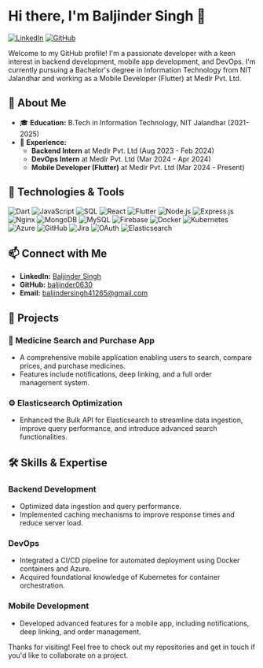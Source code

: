 # Hi there, I'm Baljinder Singh 👋

[![LinkedIn](https://img.shields.io/badge/LinkedIn-Baljinder%20Singh-blue)](https://linkedin.com/in/baljinder-singh-269794229)
[![GitHub](https://img.shields.io/github/followers/baljinder0630?label=Follow%20me&style=social)](https://github.com/baljinder0630)

Welcome to my GitHub profile! I'm a passionate developer with a keen interest in backend development, mobile app development, and DevOps. I'm currently pursuing a Bachelor's degree in Information Technology from NIT Jalandhar and working as a Mobile Developer (Flutter) at Medlr Pvt. Ltd.

## 🚀 About Me

- 🎓 **Education:** B.Tech in Information Technology, NIT Jalandhar (2021-2025)
- 💼 **Experience:** 
  - **Backend Intern** at Medlr Pvt. Ltd (Aug 2023 - Feb 2024)
  - **DevOps Intern** at Medlr Pvt. Ltd (Mar 2024 - Apr 2024)
  - **Mobile Developer (Flutter)** at Medlr Pvt. Ltd (Mar 2024 - Present)

## 🔧 Technologies & Tools

![Dart](https://img.shields.io/badge/-Dart-0175C2?style=flat&logo=dart&logoColor=white)
![JavaScript](https://img.shields.io/badge/-JavaScript-F7DF1E?style=flat&logo=javascript&logoColor=black)
![SQL](https://img.shields.io/badge/-SQL-4479A1?style=flat&logo=sql&logoColor=white)
![React](https://img.shields.io/badge/-React-61DAFB?style=flat&logo=react&logoColor=black)
![Flutter](https://img.shields.io/badge/-Flutter-02569B?style=flat&logo=flutter&logoColor=white)
![Node.js](https://img.shields.io/badge/-Node.js-339933?style=flat&logo=node.js&logoColor=white)
![Express.js](https://img.shields.io/badge/-Express.js-000000?style=flat&logo=express&logoColor=white)
![Nginx](https://img.shields.io/badge/-Nginx-009639?style=flat&logo=nginx&logoColor=white)
![MongoDB](https://img.shields.io/badge/-MongoDB-47A248?style=flat&logo=mongodb&logoColor=white)
![MySQL](https://img.shields.io/badge/-MySQL-4479A1?style=flat&logo=mysql&logoColor=white)
![Firebase](https://img.shields.io/badge/-Firebase-FFCA28?style=flat&logo=firebase&logoColor=black)
![Docker](https://img.shields.io/badge/-Docker-2496ED?style=flat&logo=docker&logoColor=white)
![Kubernetes](https://img.shields.io/badge/-Kubernetes-326CE5?style=flat&logo=kubernetes&logoColor=white)
![Azure](https://img.shields.io/badge/-Azure-0078D4?style=flat&logo=microsoft-azure&logoColor=white)
![GitHub](https://img.shields.io/badge/-GitHub-181717?style=flat&logo=github&logoColor=white)
![Jira](https://img.shields.io/badge/-Jira-0052CC?style=flat&logo=jira&logoColor=white)
![OAuth](https://img.shields.io/badge/-OAuth-1C1E21?style=flat&logo=oauth&logoColor=white)
![Elasticsearch](https://img.shields.io/badge/-Elasticsearch-005571?style=flat&logo=elasticsearch&logoColor=white)

## 📫 Connect with Me

- **LinkedIn:** [Baljinder Singh](https://linkedin.com/in/baljinder-singh-269794229)
- **GitHub:** [baljinder0630](https://github.com/baljinder0630)
- **Email:** baljindersingh41265@gmail.com

## 🌟 Projects

### 📱 Medicine Search and Purchase App
- A comprehensive mobile application enabling users to search, compare prices, and purchase medicines.
- Features include notifications, deep linking, and a full order management system.

### ⚙️ Elasticsearch Optimization
- Enhanced the Bulk API for Elasticsearch to streamline data ingestion, improve query performance, and introduce advanced search functionalities.

## 🛠️ Skills & Expertise

### Backend Development
- Optimized data ingestion and query performance.
- Implemented caching mechanisms to improve response times and reduce server load.

### DevOps
- Integrated a CI/CD pipeline for automated deployment using Docker containers and Azure.
- Acquired foundational knowledge of Kubernetes for container orchestration.

### Mobile Development
- Developed advanced features for a mobile app, including notifications, deep linking, and order management.

Thanks for visiting! Feel free to check out my repositories and get in touch if you'd like to collaborate on a project.
